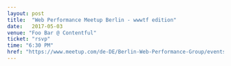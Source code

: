 ```yaml
---
layout: post
title:  "Web Performance Meetup Berlin - wwwtf edition"
date:   2017-05-03
venue: "Foo Bar @ Contentful"
ticket: "rsvp"
time: "6:30 PM"
href: "https://www.meetup.com/de-DE/Berlin-Web-Performance-Group/events/238394777/"
---
```

<!-- fill in the URL of your event host page if you haven't enough information for a detail page, so the event link won't point on the detail page at all -->

